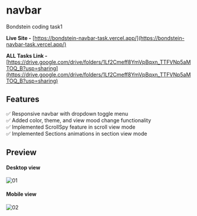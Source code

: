 # navbar
Bondstein coding task1

**Live Site -** [https://bondstein-navbar-task.vercel.app/](https://bondstein-navbar-task.vercel.app/)

**ALL Tasks Link -** [https://drive.google.com/drive/folders/1Lf2Cmeff8YmVpBqxn_TTFVNp5aMTOQ_B?usp=sharing](https://drive.google.com/drive/folders/1Lf2Cmeff8YmVpBqxn_TTFVNp5aMTOQ_B?usp=sharing)

## Features
✅ Responsive navbar with dropdown toggle menu <br/>
✅ Added color, theme, and view mood change functionality <br/>
✅ Implemented ScrollSpy feature in scroll view mode <br/>
✅ Implemented Sections animations in section view mode <br/>

## Preview

#### Desktop view
![01](https://github.com/riazul01/navbar/assets/141500318/2faae828-ebf4-4b7f-b8f7-84484cd6b9d4)

#### Mobile view
![02](https://github.com/riazul01/navbar/assets/141500318/d40d20de-4b48-45f5-ae19-4407a58b9381)
